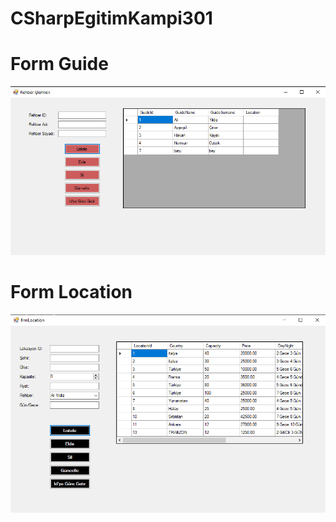 # CSharpEgitimKampi301

# Form Guide
![Form Guide](https://github.com/batuhankzn/CSharpEgitimKampi301/blob/master/img/formGuide.png)

# Form Location
![Form Guide](https://github.com/batuhankzn/CSharpEgitimKampi301/blob/master/img/formLocation.png)
